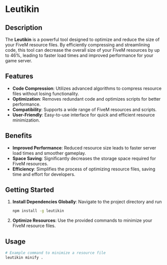 # Leutikin

## Description
The **Leutikin** is a powerful tool designed to optimize and reduce the size of your FiveM resource files. By efficiently compressing and streamlining code, this tool can decrease the overall size of your FiveM resources by up to 46%, leading to faster load times and improved performance for your game server.

## Features
- **Code Compression**: Utilizes advanced algorithms to compress resource files without losing functionality.
- **Optimization**: Removes redundant code and optimizes scripts for better performance.
- **Compatibility**: Supports a wide range of FiveM resources and scripts.
- **User-Friendly**: Easy-to-use interface for quick and efficient resource minimization.

## Benefits
- **Improved Performance**: Reduced resource size leads to faster server load times and smoother gameplay.
- **Space Saving**: Significantly decreases the storage space required for FiveM resources.
- **Efficiency**: Simplifies the process of optimizing resource files, saving time and effort for developers.

## Getting Started

1. **Install Dependencies Globally**: Navigate to the project directory and run
    ```bash
    npm install -g leutikin
    ```
2. **Optimize Resources**: Use the provided commands to minimize your FiveM resource files.

## Usage
```bash
# Example command to minimize a resource file
leutikin minify .
```